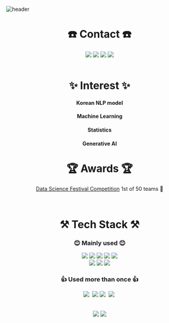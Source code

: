 ![header](https://capsule-render.vercel.app/api?type=waving&color=auto&height=220&section=header&text=Jihwan's%20GitHub%&fontSize=80)
<h1 align="center"> ☎️ Contact ☎️ </h1>
<div align="center">
<a href="https://velog.io/@ohilikeit">
  <img src="https://img.shields.io/badge/Velog-20C997?style=flat-square&logo=Velog&logoColor=white"/></a>
<a href="https://www.facebook.com/profile.php?id=100004043898177">
  <img src="https://img.shields.io/badge/Facebook-1877F2?style=flat-square&logo=Facebook&logoColor=white"/></a>
<a href="https://www.instagram.com/jihwan7246/">
  <img src="https://img.shields.io/badge/Instagram-E4405F?style=flat-square&logo=Instagram&logoColor=white"/></a>
<a href="mailto:wlghksqkqh@gmail.com">
  <img src="https://img.shields.io/badge/Gmail-D0A9F5?style=flat-square&logo=Gmail&logoColor=white&link=mailto:wlghksqkqh@gmail.com"/></a>
</div>

<br>

<h1 align="center"> ✨ Interest ✨ </h1>
<h4 align="center"> Korean NLP model </h4>
<h4 align="center"> Machine Learning </h4>
<h4 align="center"> Statistics </h4>
<h4 align="center"> Generative AI </h4>

<h1 align="center"> 🏆 Awards 🏆 </h1>
<div align="center">
  
  [Data Science Festival Competition](https://www.menteimo.com/nia_9) 1st of 50 teams 🥇

</div>


<br>

<h1 align="center"> ⚒️ Tech Stack ⚒️ </h1>
<h3 align="center"> 😊 Mainly used 😊 </h3>
<div align="center">
  <img src="https://img.shields.io/badge/Python-3766AB?style=for-the-badge&logo=Python&logoColor=white"/></a>
  <img src="https://img.shields.io/badge/Tensorflow-FF6F00?style=for-the-badge&logo=Tensorflow&logoColor=white"/></a>
  <img src="https://img.shields.io/badge/Pytorch-EE4C2C?style=for-the-badge&logo=Pytorch&logoColor=white"/></a>
  <img src="https://img.shields.io/badge/scikit_learn-F7931E?style=for-the-badge&logo=scikit-learn&logoColor=white"/></a>
  <img src="https://img.shields.io/badge/R-276DC3?style=for-the-badge&logo=R&logoColor=white"/></a>
  <br>
  <img src="https://img.shields.io/badge/GitHub-181717?style=for-the-badge&logo=GitHub&logoColor=white"/></a>
  <img src="https://img.shields.io/badge/Slack-4A154B?style=for-the-badge&logo=Slack&logoColor=white"/></a>
  <img src="https://img.shields.io/badge/Notion-000000?style=for-the-badge&logo=Notion&logoColor=white"/></a>
  <br>
<h3 align="center"> 👍 Used more than once 👍 </h3>
  <img src="https://img.shields.io/badge/Django-092E20?style=for-the-badge&logo=Django&logoColor=white"/></a>&nbsp
  <img src="https://img.shields.io/badge/flask-000000?style=for-the-badge&logo=flask&logoColor=white">
  <img src="https://img.shields.io/badge/FastAPI-009688?style=for-the-badge&logo=FastAPI&logoColor=white"/></a>&nbsp
  <img src="https://img.shields.io/badge/Docker-2496ED?style=for-the-badge&logo=Docker&logoColor=white"/></a>&nbsp
</div>

<br>
<br>

<div align="center">
  <img src="https://github-readme-stats.vercel.app/api/top-langs/?username=ohilikeit&layout=compact">
  <img src="https://github-readme-stats.vercel.app/api?username=ohilikeit&show_icons=true&theme=radical">
</div>
